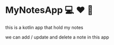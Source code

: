 # MyNotesApp 💻 ❤️ 📱
this is a kotlin app that hold my notes 

we can add / update and delete a note in this app 


